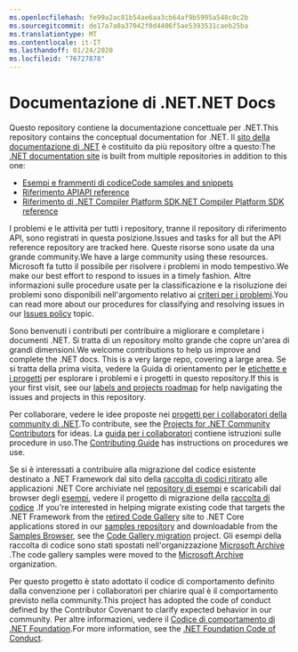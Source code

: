 ```yaml
---
ms.openlocfilehash: fe99a2ac81b54ae6aa3cb64af9b5995a548c0c2b
ms.sourcegitcommit: de17a7a0a37042f0d4406f5ae5393531caeb25ba
ms.translationtype: MT
ms.contentlocale: it-IT
ms.lasthandoff: 01/24/2020
ms.locfileid: "76727878"
---
```

# <a name="net-docs"></a><span data-ttu-id="7f994-101">Documentazione di .NET</span><span class="sxs-lookup"><span data-stu-id="7f994-101">.NET Docs</span></span>

<span data-ttu-id="7f994-102">Questo repository contiene la documentazione concettuale per .NET.</span><span class="sxs-lookup"><span data-stu-id="7f994-102">This repository contains the conceptual documentation for .NET.</span></span> <span data-ttu-id="7f994-103">Il [sito della documentazione di .NET](https://docs.microsoft.com/dotnet) è costituito da più repository oltre a questo:</span><span class="sxs-lookup"><span data-stu-id="7f994-103">The [.NET documentation site](https://docs.microsoft.com/dotnet) is built from multiple repositories in addition to this one:</span></span>

- [<span data-ttu-id="7f994-104">Esempi e frammenti di codice</span><span class="sxs-lookup"><span data-stu-id="7f994-104">Code samples and snippets</span></span>](https://github.com/dotnet/samples)
- [<span data-ttu-id="7f994-105">Riferimento API</span><span class="sxs-lookup"><span data-stu-id="7f994-105">API reference</span></span>](https://github.com/dotnet/dotnet-api-docs)
- [<span data-ttu-id="7f994-106">Riferimento di .NET Compiler Platform SDK</span><span class="sxs-lookup"><span data-stu-id="7f994-106">.NET Compiler Platform SDK reference</span></span>](https://github.com/dotnet/roslyn-api-docs)

<span data-ttu-id="7f994-107">I problemi e le attività per tutti i repository, tranne il repository di riferimento API, sono registrati in questa posizione.</span><span class="sxs-lookup"><span data-stu-id="7f994-107">Issues and tasks for all but the API reference repository are tracked here.</span></span> <span data-ttu-id="7f994-108">Queste risorse sono usate da una grande community.</span><span class="sxs-lookup"><span data-stu-id="7f994-108">We have a large community using these resources.</span></span> <span data-ttu-id="7f994-109">Microsoft fa tutto il possibile per risolvere i problemi in modo tempestivo.</span><span class="sxs-lookup"><span data-stu-id="7f994-109">We make our best effort to respond to issues in a timely fashion.</span></span> <span data-ttu-id="7f994-110">Altre informazioni sulle procedure usate per la classificazione e la risoluzione dei problemi sono disponibili nell'argomento relativo ai [criteri per i problemi](issues-policy.md).</span><span class="sxs-lookup"><span data-stu-id="7f994-110">You can read more about our procedures for classifying and resolving issues in our [Issues policy](issues-policy.md) topic.</span></span>

<span data-ttu-id="7f994-111">Sono benvenuti i contributi per contribuire a migliorare e completare i documenti .NET. Si tratta di un repository molto grande che copre un'area di grandi dimensioni.</span><span class="sxs-lookup"><span data-stu-id="7f994-111">We welcome contributions to help us improve and complete the .NET docs. This is a very large repo, covering a large area.</span></span> <span data-ttu-id="7f994-112">Se si tratta della prima visita, vedere la Guida di orientamento per le [etichette e i progetti](styleguide/labels-projects.md) per esplorare i problemi e i progetti in questo repository.</span><span class="sxs-lookup"><span data-stu-id="7f994-112">If this is your first visit, see our [labels and projects roadmap](styleguide/labels-projects.md) for help navigating the issues and projects in this repository.</span></span>

<span data-ttu-id="7f994-113">Per collaborare, vedere le idee proposte nei [progetti per i collaboratori della community di .NET](https://github.com/dotnet/docs/projects/35).</span><span class="sxs-lookup"><span data-stu-id="7f994-113">To contribute, see the [Projects for .NET Community Contributors](https://github.com/dotnet/docs/projects/35) for ideas.</span></span> <span data-ttu-id="7f994-114">La [guida per i collaboratori](CONTRIBUTING.md) contiene istruzioni sulle procedure in uso.</span><span class="sxs-lookup"><span data-stu-id="7f994-114">The [Contributing Guide](CONTRIBUTING.md) has instructions on procedures we use.</span></span> 

<span data-ttu-id="7f994-115">Se si è interessati a contribuire alla migrazione del codice esistente destinato a .NET Framework dal sito della [raccolta di codici ritirato](https://docs.microsoft.com/teamblog/msdn-code-gallery-retired) alle applicazioni .NET Core archiviate nel [repository di esempi](https://github.com/dotnet/samples) e scaricabili dal browser degli [esempi](https://docs.microsoft.com/samples/browse), vedere il progetto di migrazione della [raccolta di codice](https://github.com/dotnet/docs/projects/88) .</span><span class="sxs-lookup"><span data-stu-id="7f994-115">If you're interested in helping migrate existing code that targets the .NET Framework from the [retired Code Gallery](https://docs.microsoft.com/teamblog/msdn-code-gallery-retired) site to .NET Core applications stored in our [samples repository](https://github.com/dotnet/samples) and downloadable from the [Samples Browser](https://docs.microsoft.com/samples/browse), see the [Code Gallery migration](https://github.com/dotnet/docs/projects/88) project.</span></span> <span data-ttu-id="7f994-116">Gli esempi della raccolta di codice sono stati spostati nell'organizzazione [Microsoft Archive](https://github.com/microsoftarchive?q=msdn-code-gallery) .</span><span class="sxs-lookup"><span data-stu-id="7f994-116">The code gallery samples were moved to the [Microsoft Archive](https://github.com/microsoftarchive?q=msdn-code-gallery) organization.</span></span>

<span data-ttu-id="7f994-117">Per questo progetto è stato adottato il codice di comportamento definito dalla convenzione per i collaboratori per chiarire qual è il comportamento previsto nella community.</span><span class="sxs-lookup"><span data-stu-id="7f994-117">This project has adopted the code of conduct defined by the Contributor Covenant to clarify expected behavior in our community.</span></span>
<span data-ttu-id="7f994-118">Per altre informazioni, vedere il [Codice di comportamento di .NET Foundation](https://dotnetfoundation.org/code-of-conduct).</span><span class="sxs-lookup"><span data-stu-id="7f994-118">For more information, see the [.NET Foundation Code of Conduct](https://dotnetfoundation.org/code-of-conduct).</span></span>
